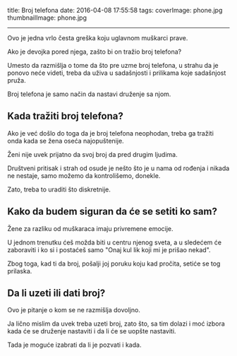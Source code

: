 title: Broj telefona
date: 2016-04-08 17:55:58
tags:
coverImage: phone.jpg
thumbnailImage: phone.jpg

---

Ovo je jedna vrlo česta greška koju uglavnom muškarci prave. 

Ako je devojka pored njega, zašto bi on tražio broj telefona? 

Umesto da razmišlja o tome da što pre uzme broj telefona, u strahu da je ponovo neće videti, treba da uživa u sadašnjosti i prilikama koje sadašnjost pruža. 

Broj telefona je samo način da nastavi druženje sa njom. 

## Kada tražiti broj telefona? 

Ako je već došlo do toga da je broj telefona neophodan, treba ga tražiti onda kada se žena oseća najopuštenije. 

Ženi nije uvek prijatno da svoj broj da pred drugim ljudima. 

Društveni pritisak i strah od osude je nešto što je u nama od rođenja i nikada ne nestaje, samo možemo da kontrolišemo, donekle. 

Zato, treba to uraditi što diskretnije. 

## Kako da budem siguran da će se setiti ko sam? 

Žene za razliku od muškaraca imaju privremene emocije. 

U jednom trenutku ćeš možda biti u centru njenog sveta, a u sledećem će zaboraviti i ko si i postaćeš samo "Onaj kul lik koji mi je prišao nekad". 

Zbog toga, kad ti da broj, pošalji joj poruku koju kad pročita, setiće se tog prilaska. 

## Da li uzeti ili dati broj? 

Ovo je pitanje o kom se ne razmišlja dovoljno. 

Ja lično mislim da uvek treba uzeti broj, zato što, sa tim dolazi i moć izbora kada će se druženje nastaviti i da li će se uopšte nastaviti. 

Tada je moguće izabrati da li je pozvati i kada. 

